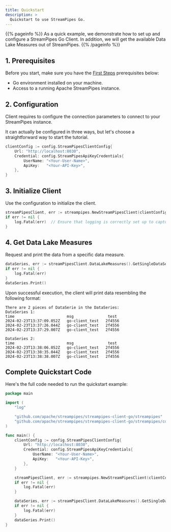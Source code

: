 ```yaml
---
title: Quickstart
description: >
  Quickstart to use StreamPipes Go.
---
```


{{% pageinfo %}}
As a quick example, we demonstrate how to set up and configure a StreamPipes Go Client. In addition, we will get the available Data Lake Measures out of StreamPipes.
{{% /pageinfo %}}

## 1. Prerequisites

Before you start, make sure you have the [First Steps](./first-steps.md) prerequisites below:

- Go environment installed on your machine.
- Access to a running Apache StreamPipes instance.

## 2. Configuration

Client requires to configure the connection parameters to connect to your StreamPipes instance.

It can actually be configured in three ways, but let's choose a straightforward way to start the tutorial.

```go
clientConfig := config.StreamPipesClientConfig{
    Url: "http://localhost:8030",
    Credential: config.StreamPipesApiKeyCredentials{
        UserName: "<Your-User-Name>",
        ApiKey:   "<Your-API-Key>",
    },
}
```

## 3. Initialize Client

Use the configuration to initialize the client.

```go
streamPipesClient, err := streampipes.NewStreamPipesClient(clientConfig)
if err != nil {
    log.Fatal(err)  // Ensure that logging is correctly set up to capture errors
}
```

## 4. Get Data Lake Measures

Request and print the data from a specific data measure.

```go
dataSeries, err := streamPipesClient.DataLakeMeasures().GetSingleDataSeries("measureName")
if err != nil {
    log.Fatal(err)
}
dataSeries.Print()
```

Upon successful execution, the client will print data resembling the following format:

```shell
There are 2 pieces of DataSerie in the DataSeries:
DataSeries 1:
time                       msg               test
2024-02-23T13:37:09.052Z   go-client_test   2f4556
2024-02-23T13:37:26.044Z   go-client_test   2f4556
2024-02-23T13:37:29.007Z   go-client_test   2f4556

DataSeries 2:
time                       msg               test
2024-02-23T13:38:06.052Z   go-client_test   2f4556
2024-02-23T13:38:35.044Z   go-client_test   2f4556
2024-02-23T13:38:38.007Z   go-client_test   2f4556
```

## Complete Quickstart Code

Here's the full code needed to run the quickstart example:

```go
package main

import (
	"log"

	"github.com/apache/streampipes/streampipes-client-go/streampipes"
	"github.com/apache/streampipes/streampipes-client-go/streampipes/config"
)

func main() {
	clientConfig := config.StreamPipesClientConfig{
		Url: "http://localhost:8030",
		Credential: config.StreamPipesApiKeyCredentials{
			UserName: "<Your-User-Name>",
			ApiKey:   "<Your-API-Key>",
		},
	}

	streamPipesClient, err := streampipes.NewStreamPipesClient(clientConfig)
	if err != nil {
		log.Fatal(err)
	}

	dataSeries, err := streamPipesClient.DataLakeMeasures().GetSingleDataSeries("measureName")
	if err != nil {
		log.Fatal(err)
	}
	dataSeries.Print()
}
```
